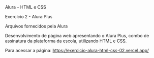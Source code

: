 Alura - HTML e CSS

Exercício 2 - Alura Plus

Arquivos fornecidos pela Alura

Desenvolvimento de página web apresentando o Alura Plus, combo de assinatura da plataforma da escola, utilizando HTML e CSS.

Para acessar a página: https://exercicio-alura-html-css-02.vercel.app/
